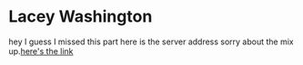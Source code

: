 # Lacey Washington

hey I guess I missed this part here is the server address sorry about the mix up.[here's the link](https://server-401-lab-01.onrender.com)
